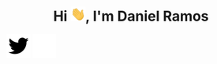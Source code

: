 <h1 align="center">Hi <img src="./assets/wave.gif" width="30px">, I'm Daniel Ramos</h1>

![Twitter](./assets/dark-mode/twitter.svg#gh-light-mode-only)
![Twitter](./assets/light-mode/twitter.svg#gh-dark-mode-only)
